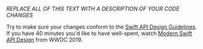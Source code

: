 *REPLACE ALL OF THIS TEXT WITH A DESCRIPTION OF YOUR CODE CHANGES*

Try to make sure your changes conform to the [Swift API Design Guidelines](https://swift.org/documentation/api-design-guidelines/). If you have 40 minutes you'd like to have well-spent, watch [Modern Swift API Design](https://developer.apple.com/videos/play/wwdc2019/415/) from WWDC 2019.
